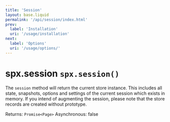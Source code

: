 ```yaml
---
title: 'Session'
layout: base.liquid
permalink: '/api/session/index.html'
prev:
  label: 'Installation'
  uri: '/usage/installation'
next:
  label: 'Options'
  uri: '/usage/options/'
---
```


# spx.session `spx.session()`

The `session` method will return the current store instance. This includes all state, snapshots, options and settings of the current session which exists in memory. If you intend of augmenting the session, please note that the store records are created without prototype.

<span class="fc-gray">Returns</span>: `Promise<Page>`
<span class="fc-gray">Asynchronous</span>: <span class="ff-code fs-md fc-cyan">false</span>
